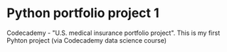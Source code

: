 # Python portfolio project 1
Codecademy - "U.S. medical insurance portfolio project".
This is my first Pyhton project (via Codecademy data science course)
